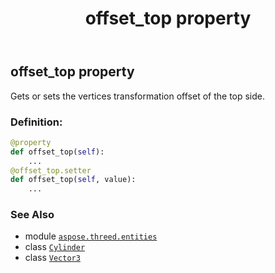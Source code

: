 ﻿---
title: offset_top property
second_title: Aspose.3D for Python via .NET API References
description: 
type: docs
weight: 170
url: /aspose.threed.entities/cylinder/offset_top/
is_root: false
---

## offset_top property


Gets or sets the vertices transformation offset of the top side.
### Definition:
```python
@property
def offset_top(self):
    ...
@offset_top.setter
def offset_top(self, value):
    ...
```

### See Also
* module [`aspose.threed.entities`](../../)
* class [`Cylinder`](/3d/python-net/aspose.threed.entities/cylinder)
* class [`Vector3`](/3d/python-net/aspose.threed.utilities/vector3)
